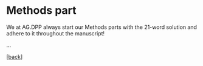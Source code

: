 # Methods part

We at AG.DPP always start our Methods parts with the 21-word solution and adhere to it throughout the manuscript!

...



[[back](00_How_to_organize_a_research_project.md#organization-of-this-manual)]
